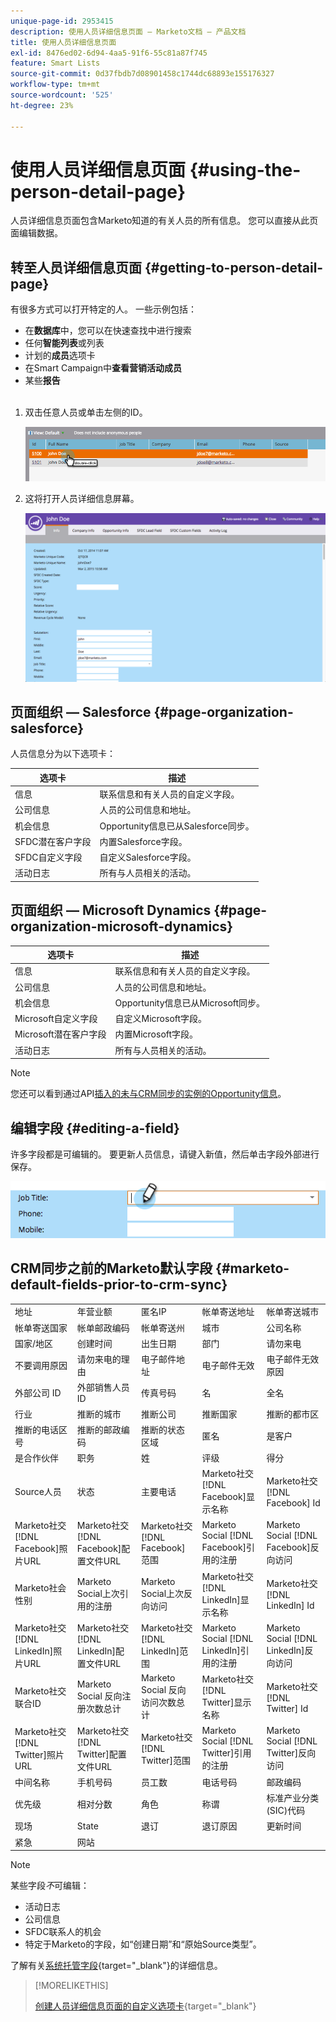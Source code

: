 ```yaml
---
unique-page-id: 2953415
description: 使用人员详细信息页面 — Marketo文档 — 产品文档
title: 使用人员详细信息页面
exl-id: 8476ed02-6d94-4aa5-91f6-55c81a87f745
feature: Smart Lists
source-git-commit: 0d37fbdb7d08901458c1744dc68893e155176327
workflow-type: tm+mt
source-wordcount: '525'
ht-degree: 23%

---
```


# 使用人员详细信息页面 {#using-the-person-detail-page}

人员详细信息页面包含Marketo知道的有关人员的所有信息。 您可以直接从此页面编辑数据。

## 转至人员详细信息页面 {#getting-to-person-detail-page}

有很多方式可以打开特定的人。 一些示例包括：

* 在&#x200B;**数据库**&#x200B;中，您可以在快速查找中进行搜索
* 任何&#x200B;**智能列表**&#x200B;或列表
* 计划的&#x200B;**成员**&#x200B;选项卡
* 在Smart Campaign中&#x200B;**查看营销活动成员**
* 某些&#x200B;**报告**
  <br> 

1. 双击任意人员或单击左侧的ID。

   ![](assets/one-1.png)

1. 这将打开人员详细信息屏幕。

   ![](assets/two-5.png)

## 页面组织 — Salesforce {#page-organization-salesforce}

人员信息分为以下选项卡：

| 选项卡 | 描述 |
|---|---|
| 信息 | 联系信息和有关人员的自定义字段。 |
| 公司信息 | 人员的公司信息和地址。 |
| 机会信息 | Opportunity信息已从Salesforce同步。 |
| SFDC潜在客户字段 | 内置Salesforce字段。 |
| SFDC自定义字段 | 自定义Salesforce字段。 |
| 活动日志 | 所有与人员相关的活动。 |

## 页面组织 — Microsoft Dynamics {#page-organization-microsoft-dynamics}

| 选项卡 | 描述 |
|---|---|
| 信息 | 联系信息和有关人员的自定义字段。 |
| 公司信息 | 人员的公司信息和地址。 |
| 机会信息 | Opportunity信息已从Microsoft同步。 |
| Microsoft自定义字段 | 自定义Microsoft字段。 |
| Microsoft潜在客户字段 | 内置Microsoft字段。 |
| 活动日志 | 所有与人员相关的活动。 |

>[!NOTE]
>
>您还可以看到通过API[插入的未与CRM同步的实例的Opportunity信息](https://experienceleague.adobe.com/zh-hans/docs/marketo-developer/marketo/rest/lead-database/opportunities)。

## 编辑字段 {#editing-a-field}

许多字段都是可编辑的。 要更新人员信息，请键入新值，然后单击字段外部进行保存。

![](assets/image2015-2-27-11-3a14-3a2.png)

## CRM同步之前的Marketo默认字段 {#marketo-default-fields-prior-to-crm-sync}

|   |  |  |  |  |
|---|---|---|---|---|
| 地址 | 年营业额 | 匿名IP | 帐单寄送地址 | 帐单寄送城市 |
| 帐单寄送国家 | 帐单邮政编码 | 帐单寄送州 | 城市 | 公司名称 |
| 国家/地区 | 创建时间 | 出生日期 | 部门 | 请勿来电 |
| 不要调用原因 | 请勿来电的理由 | 电子邮件地址 | 电子邮件无效 | 电子邮件无效原因 |
| 外部公司 ID | 外部销售人员 ID | 传真号码 | 名 | 全名 |
| 行业 | 推断的城市 | 推断公司 | 推断国家 | 推断的都市区 |
| 推断的电话区号 | 推断的邮政编码 | 推断的状态区域 | 匿名 | 是客户 |
| 是合作伙伴 | 职务 | 姓 | 评级 | 得分 |
| Source人员 | 状态 | 主要电话 | Marketo社交[!DNL Facebook]显示名称 | Marketo社交[!DNL Facebook] Id |
| Marketo社交[!DNL Facebook]照片URL | Marketo社交[!DNL Facebook]配置文件URL | Marketo社交[!DNL Facebook]范围 | Marketo Social [!DNL Facebook]引用的注册 | Marketo Social [!DNL Facebook]反向访问 |
| Marketo社会性别 | Marketo Social上次引用的注册 | Marketo Social上次反向访问 | Marketo社交[!DNL LinkedIn]显示名称 | Marketo社交[!DNL LinkedIn] Id |
| Marketo社交[!DNL LinkedIn]照片URL | Marketo社交[!DNL LinkedIn]配置文件URL | Marketo社交[!DNL LinkedIn]范围 | Marketo Social [!DNL LinkedIn]引用的注册 | Marketo Social [!DNL LinkedIn]反向访问 |
| Marketo社交联合ID | Marketo Social 反向注册次数总计 | Marketo Social 反向访问次数总计 | Marketo社交[!DNL Twitter]显示名称 | Marketo社交[!DNL Twitter] Id |
| Marketo社交[!DNL Twitter]照片URL | Marketo社交[!DNL Twitter]配置文件URL | Marketo社交[!DNL Twitter]范围 | Marketo Social [!DNL Twitter]引用的注册 | Marketo Social [!DNL Twitter]反向访问 |
| 中间名称 | 手机号码 | 员工数 | 电话号码 | 邮政编码 |
| 优先级 | 相对分数 | 角色 | 称谓 | 标准产业分类(SIC)代码 |
| 现场 | State | 退订 | 退订原因 | 更新时间 |
| 紧急 | 网站 |  |  |  |

>[!NOTE]
>
>某些字段&#x200B;_不_&#x200B;可编辑：
>
>* 活动日志
>* 公司信息
>* SFDC联系人的机会
>* 特定于Marketo的字段，如“创建日期”和“原始Source类型”。
>
>了解有关[系统托管字段](/help/marketo/product-docs/administration/field-management/understanding-system-managed-fields.md){target="_blank"}的详细信息。

>[!MORELIKETHIS]
>
>[创建人员详细信息页面的自定义选项卡](/help/marketo/product-docs/administration/settings/creating-a-custom-tab-for-the-person-detail-page.md){target="_blank"}
